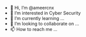 - 👋 Hi, I’m @ameercnx
- 👀 I’m interested in Cyber Security
- 🌱 I’m currently learning ...
- 💞️ I’m looking to collaborate on ...
- 📫 How to reach me ...

<!---
ameercnx/ameercnx is a ✨ special ✨ repository because its `README.md` (this file) appears on your GitHub profile.
You can click the Preview link to take a look at your changes.
--->
